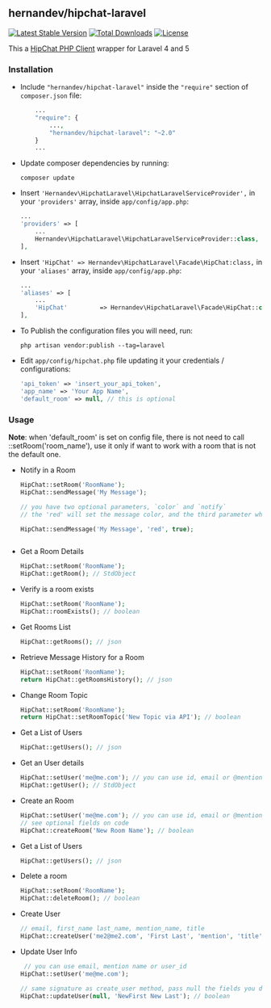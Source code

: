 ## hernandev/hipchat-laravel

[![Latest Stable Version](https://poser.pugx.org/hernandev/hipchat-laravel/version.svg)](https://packagist.org/packages/hernandev/hipchat-laravel)
[![Total Downloads](https://poser.pugx.org/hernandev/hipchat-laravel/downloads.svg)](https://packagist.org/packages/hernandev/hipchat-laravel)
[![License](https://poser.pugx.org/hernandev/hipchat-laravel/license.svg)](https://packagist.org/packages/hernandev/hipchat-laravel)



This a [HipChat PHP Client](https://github.com/hipchat/hipchat-php) wrapper for Laravel 4 and 5


### Installation

- Include `"hernandev/hipchat-laravel"` inside the `"require"` section of `composer.json` file:

    ```php
        ...
        "require": {
            ...,
            "hernandev/hipchat-laravel": "~2.0"
        }
        ...
    
    ```

- Update composer dependencies by running:

    
    ```
    composer update
    ```

- Insert `'Hernandev\HipchatLaravel\HipchatLaravelServiceProvider',` in your `'providers'` array, inside `app/config/app.php`:

    ```php
    ...
    'providers' => [
        ...
        Hernandev\HipchatLaravel\HipchatLaravelServiceProvider::class,
    ],
    ```
    
    
- Insert `'HipChat' => Hernandev\HipchatLaravel\Facade\HipChat:class,` in your `'aliases'` array, inside `app/config/app.php`:

    ```php
    ...
    'aliases' => [
        ...
        'HipChat'         => Hernandev\HipchatLaravel\Facade\HipChat::class,
    ],
    ```
    
    
- To Publish the configuration files you will need, run:

    ```
    php artisan vendor:publish --tag=laravel
    ```

- Edit `app/config/hipchat.php` file updating it your credentials / configurations:

    ```php
    'api_token' => 'insert_your_api_token',
    'app_name' => 'Your App Name',
    'default_room' => null, // this is optional
    
    ```
    
    


### Usage

**Note**: when 'default_room' is set on config file, there is not need to call ::setRoom('room_name'), use it only if want to work with a room that is not the default one.

- Notify in a Room

    ```php
    HipChat::setRoom('RoomName');
    HipChat::sendMessage('My Message');
    
    // you have two optional parameters, `color` and `notify`
    // the 'red' will set the message color, and the third parameter when `true` notify all users on the room
    
    HipChat::sendMessage('My Message', 'red', true);
    
    
    
    ```
    
- Get a Room Details

    ```php
    HipChat::setRoom('RoomName');
    HipChat::getRoom(); // StdObject
    ```
    
- Verify is a room exists

    ```php
    HipChat::setRoom('RoomName');
    HipChat::roomExists(); // boolean
    ```
    
    
- Get Rooms List

    ```php
    HipChat::getRooms(); // json
    ```
    
    
- Retrieve Message History for a Room

    ```php
    HipChat::setRoom('RoomName');
    return HipChat::getRoomsHistory(); // json
    ```
    
    
- Change Room Topic

    ```php
    HipChat::setRoom('RoomName');
    return HipChat::setRoomTopic('New Topic via API'); // boolean
    ```
    
    
- Get a List of Users

    ```php
    HipChat::getUsers(); // json
    ```
    
- Get an User details

    ```php
    HipChat::setUser('me@me.com'); // you can use id, email or @mention_name
    HipChat::getUser(); // StdObject
    ```
    
- Create an Room

    ```php
    HipChat::setUser('me@me.com'); // you can use id, email or @mention_name
    // see optional fields on code
    HipChat::createRoom('New Room Name'); // boolean
    ```
    
- Get a List of Users

    ```php
    HipChat::getUsers(); // json
    ```
    

- Delete a room

    ```php
    HipChat::setRoom('RoomName');
    HipChat::deleteRoom(); // boolean
    ```

- Create User

    ```php
    // email, first_name last_name, mention_name, title
    HipChat::createUser('me2@me2.com', 'First Last', 'mention', 'title'); // boolean
    ```
    
- Update User Info

    ```php 
     // you can use email, mention name or user_id
    HipChat::setUser('me@me.com');
    
    // same signature as create_user method, pass null the fields you dont want to update
    HipChat::updateUser(null, 'NewFirst New Last'); // boolean
    
    ```


    